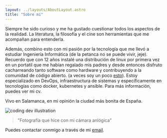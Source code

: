 ```yaml
---
layout: ../layouts/AboutLayout.astro
title: "Sobre mí"
---
```


Siempre he sido curioso y me ha gustado cuestionar todos los aspectos de la realidad. La literatura, la  filosofía y el cine son herramientas que me acompañan para entenderla.

Además, combino esto con mi pasión por la tecnología que me llevó a estudiar Ingeniería Informática (de la petanca no se puede vivir, jeje). Recuerdo que con 12 años instalé una distribución de linux por primera vez en un portatil que me habían regalado mis padres y desde entonces disfruto cacharreando tanto software como hardware y contribuyendo a la comunidad de código abierto. (a veces soy un poco [esto](https://www.youtube.com/watch?v=OihbIgXBsMU)). Estoy especializado en DevOps, infraestructura de sistemas y específicamente en tecnologías como docker, kubernetes y ansible. Para más información, puedes ver mi cv.

Vivo en Salamanca, en mi opinión la ciudad más bonita de España. 

<div>
  <img src="/assets/salamanca.png" class="sm:w-1/2 mx-auto" alt="coding dev illustration">
</div>

> "Fotografía que hice con mi cámara anlógica"

Puedes contactar conmigo a través de mi [email](mailto:pablocpascual@gmail.com).
